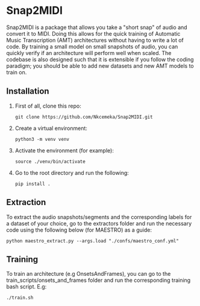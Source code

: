 # Snap2MIDI
Snap2MIDI is a package that allows you take a "short snap" of audio and convert it to MIDI. Doing this allows for the quick training of Automatic Music Transcription (AMT) architectures without having to write a lot of code. By training a small model on small snapshots of audio, you can quickly verify if an architecture will perform well when scaled. The codebase is also designed such that it is extensible if you follow the coding paradigm; you should be able to add new datasets and new AMT models to train on.

## Installation
1. First of all, clone this repo:

    ```
    git clone https://github.com/Nkcemeka/Snap2MIDI.git
    ```

2. Create a virtual environment:

    ```
    python3 -m venv venv
    ```

3. Activate the environment (for example):

    ```
    source ./venv/bin/activate
    ```

4. Go to the root directory and run the following:

    ```
    pip install .
    ```

## Extraction
To extract the audio snapshots/segments and the corresponding labels for a dataset of your choice, go to the extractors folder and run the necessary code using the following below (for MAESTRO) as a guide:

```
python maestro_extract.py --args.load "./confs/maestro_conf.yml"
```

## Training
To train an architecture (e.g OnsetsAndFrames), you can go to the train_scripts/onsets_and_frames folder
 and run the corresponding training bash script. E.g:
```
./train.sh
```

